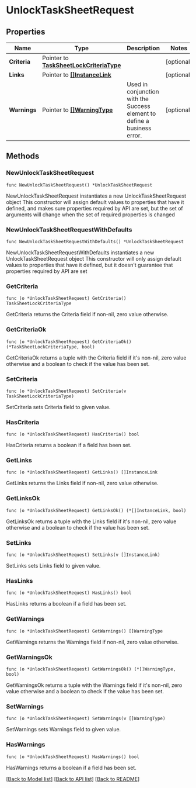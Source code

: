 # UnlockTaskSheetRequest

## Properties

Name | Type | Description | Notes
------------ | ------------- | ------------- | -------------
**Criteria** | Pointer to [**TaskSheetLockCriteriaType**](TaskSheetLockCriteriaType.md) |  | [optional] 
**Links** | Pointer to [**[]InstanceLink**](InstanceLink.md) |  | [optional] 
**Warnings** | Pointer to [**[]WarningType**](WarningType.md) | Used in conjunction with the Success element to define a business error. | [optional] 

## Methods

### NewUnlockTaskSheetRequest

`func NewUnlockTaskSheetRequest() *UnlockTaskSheetRequest`

NewUnlockTaskSheetRequest instantiates a new UnlockTaskSheetRequest object
This constructor will assign default values to properties that have it defined,
and makes sure properties required by API are set, but the set of arguments
will change when the set of required properties is changed

### NewUnlockTaskSheetRequestWithDefaults

`func NewUnlockTaskSheetRequestWithDefaults() *UnlockTaskSheetRequest`

NewUnlockTaskSheetRequestWithDefaults instantiates a new UnlockTaskSheetRequest object
This constructor will only assign default values to properties that have it defined,
but it doesn't guarantee that properties required by API are set

### GetCriteria

`func (o *UnlockTaskSheetRequest) GetCriteria() TaskSheetLockCriteriaType`

GetCriteria returns the Criteria field if non-nil, zero value otherwise.

### GetCriteriaOk

`func (o *UnlockTaskSheetRequest) GetCriteriaOk() (*TaskSheetLockCriteriaType, bool)`

GetCriteriaOk returns a tuple with the Criteria field if it's non-nil, zero value otherwise
and a boolean to check if the value has been set.

### SetCriteria

`func (o *UnlockTaskSheetRequest) SetCriteria(v TaskSheetLockCriteriaType)`

SetCriteria sets Criteria field to given value.

### HasCriteria

`func (o *UnlockTaskSheetRequest) HasCriteria() bool`

HasCriteria returns a boolean if a field has been set.

### GetLinks

`func (o *UnlockTaskSheetRequest) GetLinks() []InstanceLink`

GetLinks returns the Links field if non-nil, zero value otherwise.

### GetLinksOk

`func (o *UnlockTaskSheetRequest) GetLinksOk() (*[]InstanceLink, bool)`

GetLinksOk returns a tuple with the Links field if it's non-nil, zero value otherwise
and a boolean to check if the value has been set.

### SetLinks

`func (o *UnlockTaskSheetRequest) SetLinks(v []InstanceLink)`

SetLinks sets Links field to given value.

### HasLinks

`func (o *UnlockTaskSheetRequest) HasLinks() bool`

HasLinks returns a boolean if a field has been set.

### GetWarnings

`func (o *UnlockTaskSheetRequest) GetWarnings() []WarningType`

GetWarnings returns the Warnings field if non-nil, zero value otherwise.

### GetWarningsOk

`func (o *UnlockTaskSheetRequest) GetWarningsOk() (*[]WarningType, bool)`

GetWarningsOk returns a tuple with the Warnings field if it's non-nil, zero value otherwise
and a boolean to check if the value has been set.

### SetWarnings

`func (o *UnlockTaskSheetRequest) SetWarnings(v []WarningType)`

SetWarnings sets Warnings field to given value.

### HasWarnings

`func (o *UnlockTaskSheetRequest) HasWarnings() bool`

HasWarnings returns a boolean if a field has been set.


[[Back to Model list]](../README.md#documentation-for-models) [[Back to API list]](../README.md#documentation-for-api-endpoints) [[Back to README]](../README.md)


